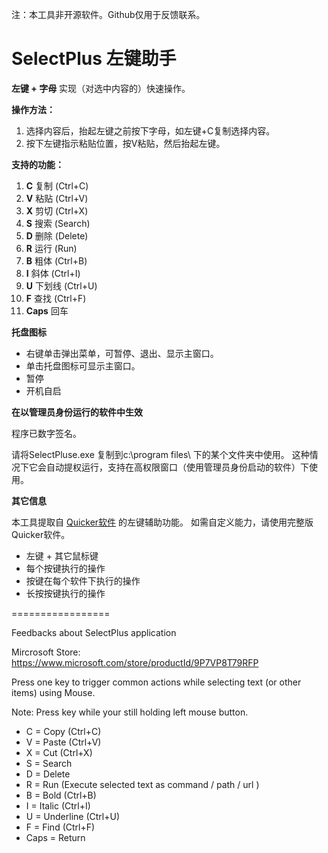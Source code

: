 注：本工具非开源软件。Github仅用于反馈联系。

# SelectPlus 左键助手

**左键 + 字母** 实现（对选中内容的）快速操作。


**操作方法：**

1. 选择内容后，抬起左键之前按下字母，如左键+C复制选择内容。
1. 按下左键指示粘贴位置，按V粘贴，然后抬起左键。


**支持的功能：**
1.  **C** 复制 (Ctrl+C) 
1.  **V** 粘贴 (Ctrl+V) 
1.  **X** 剪切 (Ctrl+X) 
1.  **S** 搜索 (Search) 
1.  **D** 删除 (Delete)
1.  **R** 运行 (Run) 
1.  **B** 粗体 (Ctrl+B) 
1.  **I** 斜体 (Ctrl+I) 
1.  **U** 下划线 (Ctrl+U) 
1.  **F** 查找 (Ctrl+F) 
1.  **Caps** 回车 

**托盘图标**

- 右键单击弹出菜单，可暂停、退出、显示主窗口。
- 单击托盘图标可显示主窗口。
- 暂停
- 开机自启

**在以管理员身份运行的软件中生效**

程序已数字签名。

请将SelectPluse.exe 复制到c:\program files\ 下的某个文件夹中使用。 
这种情况下它会自动提权运行，支持在高权限窗口（使用管理员身份启动的软件）下使用。




**其它信息**

本工具提取自 [Quicker软件](https://getquicker.net/r?id=16) 的左键辅助功能。 如需自定义能力，请使用完整版Quicker软件。
- 左键 + 其它鼠标键
- 每个按键执行的操作
- 按键在每个软件下执行的操作
- 长按按键执行的操作

=================

Feedbacks about SelectPlus application

Mircrosoft Store: https://www.microsoft.com/store/productId/9P7VP8T79RFP

Press one key to trigger common actions while selecting text (or other items) using Mouse.

Note: Press key while your still holding left mouse button.


- C = Copy (Ctrl+C)
- V = Paste (Ctrl+V)
- X = Cut (Ctrl+X)
- S = Search
- D = Delete
- R = Run (Execute selected text as command / path / url )
- B = Bold (Ctrl+B)
- I = Italic (Ctrl+I)
- U = Underline (Ctrl+U)
- F = Find (Ctrl+F)
- Caps = Return
